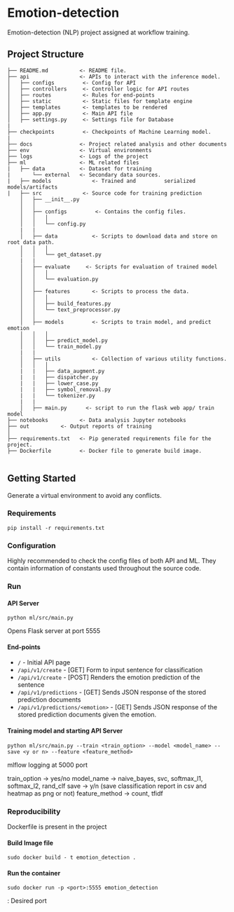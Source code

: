 # Emotion-detection
Emotion-detection (NLP) project assigned at workflow training.

## Project Structure
```
├── README.md          <- README file.
├── api                <- APIs to interact with the inference model.
│   ├── configs        	<- Config for API
│   ├── controllers    	<- Controller logic for API routes
│   ├── routes         	<- Rules for end-points
│   ├── static         	<- Static files for template engine
│   ├── templates      	<- templates to be rendered
│   ├── app.py         	<- Main API file
│   ├── settings.py    	<- Settings file for Database
|
├── checkpoints        	<- Checkpoints of Machine Learning model.
|
├── docs               <- Project related analysis and other documents
├── env                <- Virtual environments
├── logs               <- Logs of the project
├── ml                 <- ML related files
|	├── data           <- Dataset for training
|		└── external   <- Secondary data sources.
|	├── models             <- Trained and 		  serialized models/artifacts
|	├── src             <- Source code for training prediction
	│   ├── __init__.py
	│   │
	│   ├── configs         <- Contains the config files.
	│   │   │
	│   │   └── config.py
	|   |
	│   ├── data           <- Scripts to download data and store on root data path.
	│   │   │
	│   │   └── get_dataset.py
	|   |
	│   ├── evaluate     <- Scripts for evaluation of trained model
	│   │   │
	│   │   └── evaluation.py
	│   │
	│   ├── features       <- Scripts to process the data.
	│   │   │
	│   │   ├── build_features.py
	│   │   └── text_preprocessor.py
	│   │
	│   ├── models         <- Scripts to train model, and predict emotion
	│   │   │
	│   │   ├── predict_model.py
	│   │   └── train_model.py
	|   |
	│   ├── utils          <- Collection of various utility functions.
	│   │   │
	|   |   ├── data_augment.py
	|   |   ├── dispatcher.py
	|   |   ├── lower_case.py
	|   |   ├── symbol_removal.py
	|   |   └── tokenizer.py
	|   |
	│   ├── main.py      <- script to run the flask web app/ train model
├── notebooks          <- Data analysis Jupyter notebooks
├── out          <- Output reports of training
│
├── requirements.txt   <- Pip generated requirements file for the project.
├── Dockerfile		   <- Docker file to generate build image.
	
```

## Getting Started

Generate a virtual environment to avoid any conflicts.

### Requirements

```
pip install -r requirements.txt
```

### Configuration
Highly recommended to check the config files of both API and ML. They contain information of constants used throughout the source code.

### Run

#### API Server
```
python ml/src/main.py
```
Opens Flask server at port 5555

#### End-points

- ```/``` - Initial API page
- ```/api/v1/create``` - [GET] Form to input sentence for classification 
- ```/api/v1/create``` - [POST] Renders the emotion prediction of the sentence
- ```/api/v1/predictions``` - [GET] Sends JSON response of the stored prediction documents
- ```/api/v1/predictions/<emotion>``` - [GET] Sends JSON response of the stored prediction documents given the emotion.

#### Training model and starting API Server

```
python ml/src/main.py --train <train_option> --model <model_name> --save <y or n> --feature <feature_method>
```
mlflow logging at 5000 port

train_option -> yes/no
model\_name -> naive\_bayes, svc, softmax\_l1, softmax\_l2, rand\_clf
save -> y/n (save classification report in csv and heatmap as png or not)
feature_method -> count, tfidf

### Reproducibility
Dockerfile is present in the project

#### Build Image file
```
sudo docker build - t emotion_detection .
```

#### Run the container
```
sudo docker run -p <port>:5555 emotion_detection
```
<port>: Desired port

